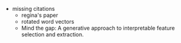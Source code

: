 - missing citations
  - regina's paper
  - rotated word vectors
  - Mind the gap: A generative approach to interpretable feature selection and extraction. 
